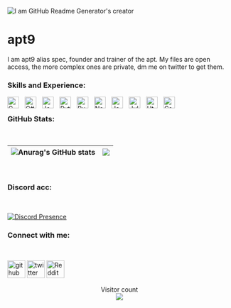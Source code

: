 ![I am GitHub Readme Generator's creator](https://i.imgur.com/e2NqMwM.jpg)


# apt9


I am apt9 alias spec, founder and trainer of the apt. My files are open access, the more complex ones are private, dm me on twitter to get them.
<br />

### Skills and Experience:


<img align="left" alt="Cmake" width="26px" src="https://cdn.jsdelivr.net/gh/devicons/devicon/icons/cmake/cmake-original.svg" style="padding-right:10px;" />
<img align="left" alt="C#" width="26px" src="https://cdn.jsdelivr.net/gh/devicons/devicon/icons/c/c-original.svg" style="padding-right:10px;" />
<img align="left" alt="JavaScript" width="26px" src="https://cdn.jsdelivr.net/gh/devicons/devicon/icons/javascript/javascript-original.svg" style="padding-right:10px;" />
<img align="left" alt="Python" width="26px" src="https://cdn.jsdelivr.net/gh/devicons/devicon/icons/python/python-original.svg" style="padding-right:10px;" />
<img align="left" alt="Ruby" width="26px" src="https://cdn.jsdelivr.net/gh/devicons/devicon/icons/ruby/ruby-original.svg" style="padding-right:10px;" />
<img align="left" alt="Node.js" width="26px" src="https://cdn.jsdelivr.net/gh/devicons/devicon/icons/nodejs/nodejs-original.svg" style="padding-right:10px;" />
<img align="left" alt="Java" width="26px" src="https://cdn.jsdelivr.net/gh/devicons/devicon/icons/java/java-original.svg" style="padding-right:10px;" />
<img align="left" alt="Julia" width="26px" src="https://cdn.jsdelivr.net/gh/devicons/devicon/icons/julia/julia-original.svg" style="padding-right:10px;" />
<img align="left" alt="Html" width="26px" src="https://cdn.jsdelivr.net/gh/devicons/devicon/icons/html5/html5-original.svg" style="padding-right:10px;" />
<img align="left" alt="Css" width="26px" src="https://cdn.jsdelivr.net/gh/devicons/devicon/icons/css3/css3-original.svg" style="padding-right:10px;" />
<br />

### GitHub Stats:
<br />
  
| ![Anurag's GitHub stats](https://github-readme-stats.vercel.app/api?username=apt-9&show_icons=true&theme=dark) </a> |  <a href="https://github.com/apt-9/github-readme-stats"><img align="center" src="https://github-readme-stats.vercel.app/api/top-langs/?username=apt-9&layout=compact&theme=dark&hide_border=true" /></a> |
| ------------- | ------------- |

<br />

### Discord acc:
<br />

[![Discord Presence](https://lanyard.cnrad.dev/api/973515547306237962)](https://discord.com/users/973515547306237962)

### Connect with me:
<br />

[<img src='https://cdn.jsdelivr.net/npm/simple-icons@3.0.1/icons/github.svg' alt='github' height='40'>](https://github.com/apt-9) [<img src='https://cdn.jsdelivr.net/npm/simple-icons@3.0.1/icons/twitter.svg' alt='twitter' height='40'>](https://twitter.com/apt_spec) [<img src='https://cdn.jsdelivr.net/npm/simple-icons@3.0.1/icons/reddit.svg' alt='Reddit' height='40'>](https://www.reddit.com/user/spec_apt)

<p align="center"> 
  Visitor count<br>
  <img src="https://profile-counter.glitch.me/spec-apt/count.svg" />
</p>
